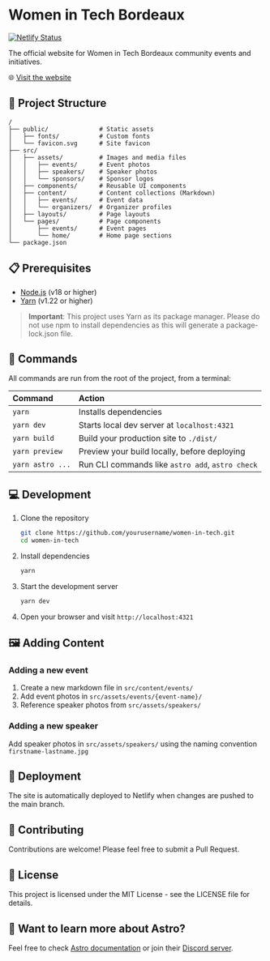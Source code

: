 # Women in Tech Bordeaux

[![Netlify Status](https://api.netlify.com/api/v1/badges/b654c94e-08a6-4b79-b443-7837581b1d8d/deploy-status)](https://app.netlify.com/sites/women-in-tech-bordeaux)

The official website for Women in Tech Bordeaux community events and initiatives.

🌐 [Visit the website](https://wit-bdx.com)

## 🚀 Project Structure

```text
/
├── public/              # Static assets
│   ├── fonts/           # Custom fonts
│   └── favicon.svg      # Site favicon
├── src/
│   ├── assets/          # Images and media files
│   │   ├── events/      # Event photos
│   │   ├── speakers/    # Speaker photos
│   │   └── sponsors/    # Sponsor logos
│   ├── components/      # Reusable UI components
│   ├── content/         # Content collections (Markdown)
│   │   ├── events/      # Event data
│   │   └── organizers/  # Organizer profiles
│   ├── layouts/         # Page layouts
│   └── pages/           # Page components
│       ├── events/      # Event pages
│       └── home/        # Home page sections
└── package.json
```

## 📋 Prerequisites

- [Node.js](https://nodejs.org/) (v18 or higher)
- [Yarn](https://yarnpkg.com/) (v1.22 or higher)

> **Important**: This project uses Yarn as its package manager. Please do not use npm to install dependencies as this will generate a package-lock.json file.

## 🧞 Commands

All commands are run from the root of the project, from a terminal:

| Command          | Action                                           |
| :--------------- | :----------------------------------------------- |
| `yarn`           | Installs dependencies                            |
| `yarn dev`       | Starts local dev server at `localhost:4321`      |
| `yarn build`     | Build your production site to `./dist/`          |
| `yarn preview`   | Preview your build locally, before deploying     |
| `yarn astro ...` | Run CLI commands like `astro add`, `astro check` |

## 💻 Development

1. Clone the repository

   ```bash
   git clone https://github.com/yourusername/women-in-tech.git
   cd women-in-tech
   ```

2. Install dependencies

   ```bash
   yarn
   ```

3. Start the development server

   ```bash
   yarn dev
   ```

4. Open your browser and visit `http://localhost:4321`

## 🖼️ Adding Content

### Adding a new event

1. Create a new markdown file in `src/content/events/`
2. Add event photos in `src/assets/events/{event-name}/`
3. Reference speaker photos from `src/assets/speakers/`

### Adding a new speaker

Add speaker photos in `src/assets/speakers/` using the naming convention `firstname-lastname.jpg`

## 🚀 Deployment

The site is automatically deployed to Netlify when changes are pushed to the main branch.

## 👥 Contributing

Contributions are welcome! Please feel free to submit a Pull Request.

## 📄 License

This project is licensed under the MIT License - see the LICENSE file for details.

## 👀 Want to learn more about Astro?

Feel free to check [Astro documentation](https://docs.astro.build) or join their [Discord server](https://astro.build/chat).
